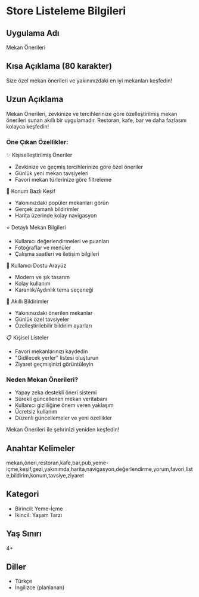 # Store Listeleme Bilgileri

## Uygulama Adı

Mekan Önerileri

## Kısa Açıklama (80 karakter)

Size özel mekan önerileri ve yakınınızdaki en iyi mekanları keşfedin!

## Uzun Açıklama

Mekan Önerileri, zevkinize ve tercihlerinize göre özelleştirilmiş mekan önerileri sunan akıllı bir uygulamadır. Restoran, kafe, bar ve daha fazlasını kolayca keşfedin!

### Öne Çıkan Özellikler:

✨ Kişiselleştirilmiş Öneriler

- Zevkinize ve geçmiş tercihlerinize göre özel öneriler
- Günlük yeni mekan tavsiyeleri
- Favori mekan türlerinize göre filtreleme

📍 Konum Bazlı Keşif

- Yakınınızdaki popüler mekanları görün
- Gerçek zamanlı bildirimler
- Harita üzerinde kolay navigasyon

⭐ Detaylı Mekan Bilgileri

- Kullanıcı değerlendirmeleri ve puanları
- Fotoğraflar ve menüler
- Çalışma saatleri ve iletişim bilgileri

📱 Kullanıcı Dostu Arayüz

- Modern ve şık tasarım
- Kolay kullanım
- Karanlık/Aydınlık tema seçeneği

🔔 Akıllı Bildirimler

- Yakınınızdaki önerilen mekanlar
- Günlük özel tavsiyeler
- Özelleştirilebilir bildirim ayarları

📋 Kişisel Listeler

- Favori mekanlarınızı kaydedin
- "Gidilecek yerler" listesi oluşturun
- Ziyaret geçmişinizi görüntüleyin

### Neden Mekan Önerileri?

- Yapay zeka destekli öneri sistemi
- Sürekli güncellenen mekan veritabanı
- Kullanıcı gizliliğine önem veren yaklaşım
- Ücretsiz kullanım
- Düzenli güncellemeler ve yeni özellikler

Mekan Önerileri ile şehrinizi yeniden keşfedin!

## Anahtar Kelimeler

mekan,öneri,restoran,kafe,bar,pub,yeme-içme,keşif,gezi,yakınımda,harita,navigasyon,değerlendirme,yorum,favori,liste,bildirim,konum,tavsiye,ziyaret

## Kategori

- Birincil: Yeme-İçme
- İkincil: Yaşam Tarzı

## Yaş Sınırı

4+

## Diller

- Türkçe
- İngilizce (planlanan)
